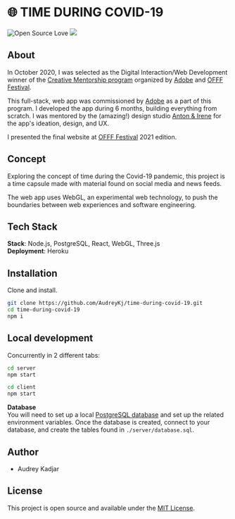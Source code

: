 # 🌐 TIME DURING COVID-19

![Open Source Love](https://img.shields.io/badge/Open%20Source-with%20love-CRIMSON.svg)
<img src="https://img.shields.io/badge/License-MIT-blue.svg">

## About

In October 2020, I was selected as the Digital Interaction/Web Development winner of the [Creative Mentorship program](https://www.offf.barcelona/post/creative-mentorship-2020-2021-winners) organized by [Adobe](https://www.adobe.com/) and [OFFF Festival](https://www.offf.barcelona/). 

This full-stack, web app was commissioned by  [Adobe](https://www.adobe.com/) as a part of this program. I developed the app during 6 months, building everything from scratch. I was mentored by the (amazing!) design studio [Anton & Irene](https://antonandirene.com/) for the app's ideation, design, and UX. 

I presented the final website at [OFFF Festival](https://www.offf.barcelona/) 2021 edition.

## Concept

Exploring the concept of time during the Covid-19 pandemic, this project is a time capsule made with material found on social media and news feeds. 

The web app uses WebGL, an experimental web technology, to push the boundaries between web experiences and software engineering.

## Tech Stack

**Stack**: Node.js, PostgreSQL, React, WebGL, Three.js<br />
**Deployment**: Heroku

## Installation

Clone and install.

```bash
git clone https://github.com/AudreyKj/time-during-covid-19.git
cd time-during-covid-19
npm i
```

## Local development

Concurrently in 2 different tabs:
```bash
cd server
npm start
```

```bash
cd client
npm start
```

**Database** 
<br />
You will need to set up a local [PostgreSQL database](https://www.postgresql.org/download/) and set up the related environment variables. Once the database is created, connect to your database, and create the tables found in `./server/database.sql`.

## Author

- Audrey Kadjar

## License

This project is open source and available under the [MIT License](LICENSE).